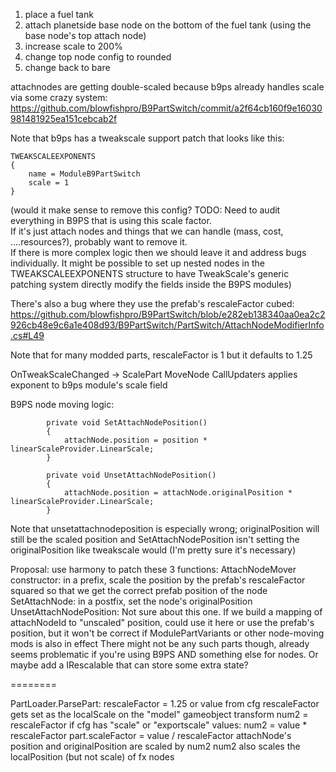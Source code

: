 1. place a fuel tank
2. attach planetside base node on the bottom of the fuel tank (using the base node's top attach node)
3. increase scale to 200%
4. change top node config to rounded
5. change back to bare


attachnodes are getting double-scaled because b9ps already handles scale via some crazy system:
https://github.com/blowfishpro/B9PartSwitch/commit/a2f64cb160f9e16030981481925ea151cebcab2f

Note that b9ps has a tweakscale support patch that looks like this:

```
TWEAKSCALEEXPONENTS
{
    name = ModuleB9PartSwitch
    scale = 1
}
```

(would it make sense to remove this config?  TODO: Need to audit everything in B9PS that is using this scale factor.  
If it's just attach nodes and things that we can handle (mass, cost, ....resources?), probably want to remove it.  
If there is more complex logic then we should leave it and address bugs individually.
It might be possible to set up nested nodes in the TWEAKSCALEEXPONENTS structure to have TweakScale's generic patching
system directly modify the fields inside the B9PS modules)

There's also a bug where they use the prefab's rescaleFactor cubed:
https://github.com/blowfishpro/B9PartSwitch/blob/e282eb138340aa0ea2c2926cb48e9c6a1e408d93/B9PartSwitch/PartSwitch/AttachNodeModifierInfo.cs#L49

Note that for many modded parts, rescaleFactor is 1 but it defaults to 1.25

OnTweakScaleChanged ->
	ScalePart
		MoveNode
	CallUpdaters
		applies exponent to b9ps module's scale field

B9PS node moving logic:

```
        private void SetAttachNodePosition()
        {
            attachNode.position = position * linearScaleProvider.LinearScale;
        }

        private void UnsetAttachNodePosition()
        {
            attachNode.position = attachNode.originalPosition * linearScaleProvider.LinearScale;
        }
```

Note that unsetattachnodeposition is especially wrong; originalPosition will still be the scaled position
and SetAttachNodePosition isn't setting the originalPosition like tweakscale would (I'm pretty sure it's necessary)

Proposal: use harmony to patch these 3 functions:
	AttachNodeMover constructor: in a prefix, scale the position by the prefab's rescaleFactor squared so that we get the correct prefab position of the node
	SetAttachNode: in a postfix, set the node's originalPosition
	UnsetAttachNodePosition:
		Not sure about this one.  If we build a mapping of attachNodeId to "unscaled" position, could use it here
		or use the prefab's position, but it won't be correct if ModulePartVariants or other node-moving mods is also in effect
		There might not be any such parts though, already seems problematic if you're using B9PS AND something else for nodes.
		Or maybe add a IRescalable<ModuleB9PartSwitch> that can store some extra state?


========

PartLoader.ParsePart:
	rescaleFactor = 1.25 or value from cfg
	rescaleFactor gets set as the localScale on the "model" gameobject transform
	num2 = rescaleFactor
	if cfg has "scale" or "exportscale" values:
		num2 = value * rescaleFactor
		part.scaleFactor = value / rescaleFactor
	attachNode's position and originalPosition are scaled by num2
	num2 also scales the localPosition (but not scale) of fx nodes
